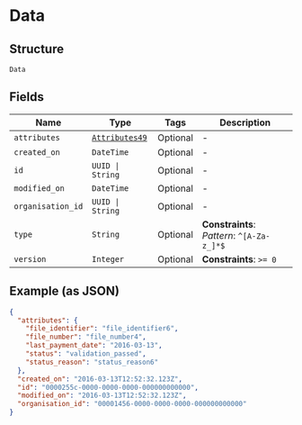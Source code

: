 
# Data

## Structure

`Data`

## Fields

| Name | Type | Tags | Description |
|  --- | --- | --- | --- |
| `attributes` | [`Attributes49`](../../doc/models/attributes-49.md) | Optional | - |
| `created_on` | `DateTime` | Optional | - |
| `id` | `UUID \| String` | Optional | - |
| `modified_on` | `DateTime` | Optional | - |
| `organisation_id` | `UUID \| String` | Optional | - |
| `type` | `String` | Optional | **Constraints**: *Pattern*: `^[A-Za-z_]*$` |
| `version` | `Integer` | Optional | **Constraints**: `>= 0` |

## Example (as JSON)

```json
{
  "attributes": {
    "file_identifier": "file_identifier6",
    "file_number": "file_number4",
    "last_payment_date": "2016-03-13",
    "status": "validation_passed",
    "status_reason": "status_reason6"
  },
  "created_on": "2016-03-13T12:52:32.123Z",
  "id": "0000255c-0000-0000-0000-000000000000",
  "modified_on": "2016-03-13T12:52:32.123Z",
  "organisation_id": "00001456-0000-0000-0000-000000000000"
}
```

